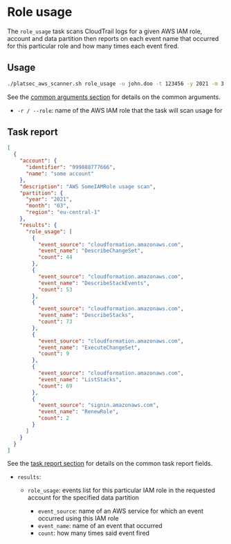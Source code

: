# Role usage

The `role_usage` task scans CloudTrail logs for a given AWS IAM role, account and data partition then reports on each
event name that occurred for this particular role and how many times each event fired.

## Usage

```sh
./platsec_aws_scanner.sh role_usage -u john.doo -t 123456 -y 2021 -m 3 -re eu-central-1 -a 999888777666 --role SomeIAMRole
```

See the [common arguments section](../usage.md#common-arguments) for details on the common arguments.

* `-r / --role`: name of the AWS IAM role that the task will scan usage for

## Task report

```json
[
  {
    "account": {
      "identifier": "999888777666",
      "name": "some account"
    },
    "description": "AWS SomeIAMRole usage scan",
    "partition": {
      "year": "2021",
      "month": "03",
      "region": "eu-central-1"
    },
    "results": {
      "role_usage": [
        {
          "event_source": "cloudformation.amazonaws.com",
          "event_name": "DescribeChangeSet",
          "count": 44
        },
        {
          "event_source": "cloudformation.amazonaws.com",
          "event_name": "DescribeStackEvents",
          "count": 53
        },
        {
          "event_source": "cloudformation.amazonaws.com",
          "event_name": "DescribeStacks",
          "count": 73
        },
        {
          "event_source": "cloudformation.amazonaws.com",
          "event_name": "ExecuteChangeSet",
          "count": 9
        },
        {
          "event_source": "cloudformation.amazonaws.com",
          "event_name": "ListStacks",
          "count": 69
        },
        {
          "event_source": "signin.amazonaws.com",
          "event_name": "RenewRole",
          "count": 2
        }
      ]
    }
  }
]
```

See the [task report section](../usage.md#task-report) for details on the common task report fields.

* `results`:

  * `role_usage`: events list for this particular IAM role in the requested account for the specified data partition

    * `event_source`: name of an AWS service for which an event occurred using this IAM role
    * `event_name`: name of an event that occurred
    * `count`: how many times said event fired
